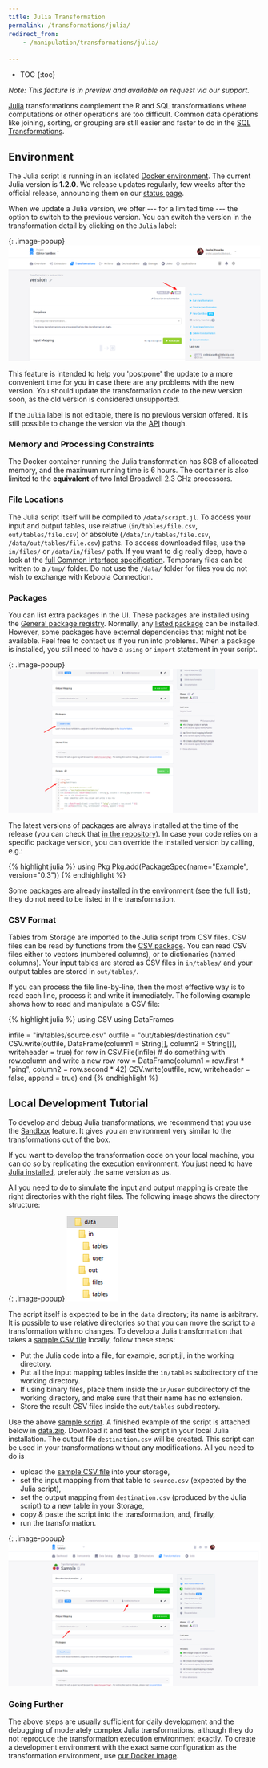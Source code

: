 ```yaml
---
title: Julia Transformation
permalink: /transformations/julia/
redirect_from:
    - /manipulation/transformations/julia/

---
```


* TOC
{:toc}

*Note: This feature is in preview and available on request via our support.*

[Julia](https://julialang.org/) transformations complement the R and SQL transformations where computations or other operations are too difficult.
Common data operations like joining, sorting, or grouping are still easier and faster to do in the [SQL Transformations](/transformations/).

## Environment
The Julia script is running in an isolated [Docker environment](https://developers.keboola.com/integrate/docker-bundle/).
The current Julia version is **1.2.0**. We release updates regularly, few weeks after the official release, announcing them
on our [status page](http://status.keboola.com/).

When we update a Julia version, we offer --- for a limited time --- the option to switch to the previous version. You can
switch the version in the transformation detail by clicking on the `Julia` label:

{: .image-popup}
![Screenshot - Transformations Versions](/transformations/julia/versions.png)

This feature is intended to help you 'postpone' the update to a more convenient time for you in case there are
any problems with the new version. You should update the transformation code to the new version soon, as the old
version is considered unsupported.

If the `Julia` label is not editable, there is no previous version offered. It is still possible to change the version
via the [API](https://developers.keboola.com/integrate/storage/api/configurations/) though.

### Memory and Processing Constraints
The Docker container running the Julia transformation has 8GB of allocated memory, and the maximum running time is 6 hours.
The container is also limited to the **equivalent** of two Intel Broadwell 2.3 GHz processors.

### File Locations
The Julia script itself will be compiled to `/data/script.jl`. To access your input and output tables, use
relative (`in/tables/file.csv`, `out/tables/file.csv`) or absolute (`/data/in/tables/file.csv`, `/data/out/tables/file.csv`) paths.
To access downloaded files, use the `in/files/` or `/data/in/files/` path. If you want to dig really deep,
have a look at the [full Common Interface specification](https://developers.keboola.com/extend/common-interface/).
Temporary files can be written to a `/tmp/` folder. Do not use the `/data/` folder for files you do not wish to exchange with Keboola Connection.

### Packages
You can list extra packages in the UI. These packages are installed using the [General package registry](https://github.com/JuliaRegistries/General).
Normally, any [listed package](https://github.com/JuliaRegistries/General) can be installed. However, some packages have external dependencies that might not be available.
Feel free to contact us if you run into problems. When a package is installed, you still need to have a `using` or `import` statement in your script.

{: .image-popup}
![Screenshot - Package Configuration](/transformations/julia/packages.png)

The latest versions of packages are always installed at the time of the release (you can check that
[in the repository](https://github.com/keboola/docker-custom-julia/releases)). In case your code relies on a specific package version, 
you can override the installed version by calling, e.g.:

{% highlight julia %}
using Pkg
Pkg.add(PackageSpec(name="Example", version="0.3"))
{% endhighlight %}

Some packages are already installed in the environment
(see the [full list](https://github.com/keboola/docker-custom-julia/blob/master/install.jl)); 
they do not need to be listed in the transformation.

### CSV Format
Tables from Storage are imported to the Julia script from CSV files. CSV files can be read by functions
from the [CSV package](https://juliadata.github.io/CSV.jl/stable/).
You can read CSV files either to vectors (numbered columns), or to dictionaries (named columns).
Your input tables are stored as CSV files in `in/tables/` and your output tables are stored in `out/tables/`.

If you can process the file line-by-line, then the most effective way is to read each line, process it and write
it immediately. The following example shows how to read and manipulate a CSV file:

{% highlight julia %}
using CSV
using DataFrames

infile = "in/tables/source.csv"
outfile = "out/tables/destination.csv"
CSV.write(outfile, DataFrame(column1 = String[], column2 = String[]), writeheader = true)
for row in CSV.File(infile)
    # do something with row.column and write a new row
    row = DataFrame(column1 = row.first * "ping", column2 = row.second * 42)
    CSV.write(outfile, row, writeheader = false, append = true)
end
{% endhighlight %}

## Local Development Tutorial
To develop and debug Julia transformations, we recommend that you use the [Sandbox](/transformations/sandbox/) feature. 
It gives you an environment very similar to the transformations out of the box.

If you want to develop the transformation code on your local machine, you can do so by replicating the execution environment.
You just need to have [Julia installed](https://julialang.org/downloads/), preferably the same version as us.

All you need to do to simulate the input and output mapping is create the right directories with the right files.
The following image shows the directory structure:

{: .image-popup}
![Screenshot - Data folder structure](/transformations/julia/tree.png)

The script itself is expected to be in the `data` directory; its name is arbitrary. It is possible to use relative directories
so that you can move the script to a  transformation with no changes. To develop a Julia transformation that takes a [sample CSV file](/transformations/julia/source.csv) locally, follow these steps:

- Put the Julia code into a file, for example, script.jl, in the working directory.
- Put all the input mapping tables inside the `in/tables` subdirectory of the working directory.
- If using binary files, place them inside the `in/user` subdirectory of the working directory, and make sure that their name has no extension.
- Store the result CSV files inside the `out/tables` subdirectory.

Use the above [sample script](/transformations/julia/#csv-format/). A finished example of the script is attached below in [data.zip](/transformations/julia/data.zip).
Download it and test the script in your local Julia installation. The output file `destination.csv` will be created.
This script can be used in your transformations without any modifications. All you need to do is

- upload the [sample CSV file](/transformations/julia/source.csv) into your storage,
- set the input mapping from that table to `source.csv` (expected by the Julia script),
- set the output mapping from `destination.csv` (produced by the Julia script) to a new table in your Storage,
- copy & paste the script into the transformation, and, finally,
- run the transformation.

{: .image-popup}
![Screenshot - Sample Input Output Mapping](/transformations/julia/sample-io.png)

### Going Further
The above steps are usually sufficient for daily development and the debugging of moderately complex Julia transformations,
although they do not reproduce the transformation execution environment exactly. To create a development environment
with the exact same configuration as the transformation environment, use [our Docker image](https://developers.keboola.com/extend/docker/running/#running-transformations).
